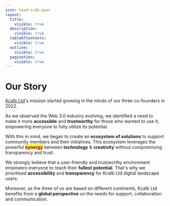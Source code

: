 ```yaml
---
icon: head-side-gear
layout:
  title:
    visible: true
  description:
    visible: true
  tableOfContents:
    visible: true
  outline:
    visible: true
  pagination:
    visible: true
---
```


# Our Story

[Kcalb Ltd](https://kcalb.org/)'s mission started growing in the minds of our three co-founders in 2022.&#x20;

As we observed the Web 3.0 industry evolving, we identified a need to make it more **accessible** and **trustworthy** for those who wanted to use it, empowering everyone to fully utilize its potential.

With this in mind, we began to create an **ecosystem of solutions** to support community members and their initiatives. This ecosystem leverages the powerful <mark style="color:purple;">**synergy**</mark> between **technology** & **creativity** without compromising transparency and trust.

We strongly believe that a user-friendly and trustworthy environment empowers everyone to reach their **fullest potential**. That's why we prioritised **accessibility** and **transparency** for Kcalb Ltd digital landscape users.

Moreover, as the three of us are based on different continents, Kcalb Ltd benefits from a **global perspective** on the needs for support, collaboration and communication.

